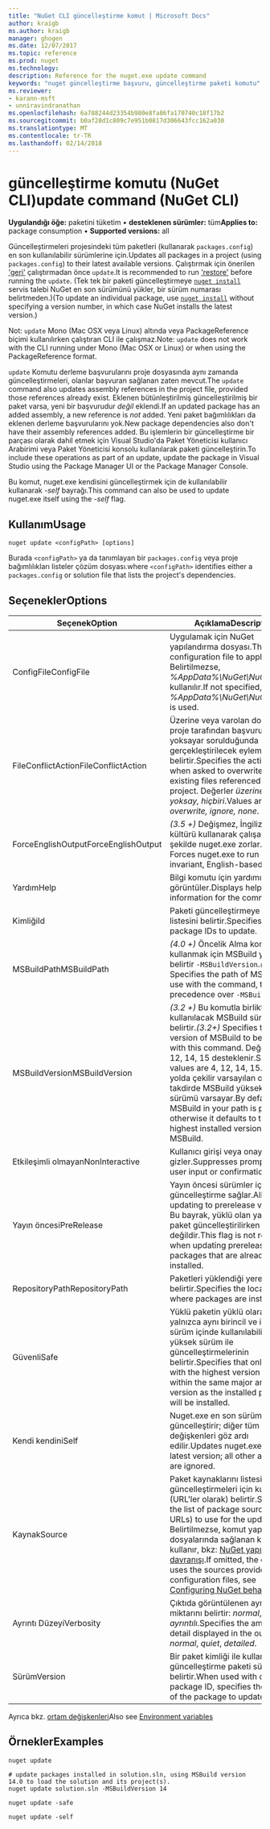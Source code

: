 ```yaml
---
title: "NuGet CLI güncelleştirme komut | Microsoft Docs"
author: kraigb
ms.author: kraigb
manager: ghogen
ms.date: 12/07/2017
ms.topic: reference
ms.prod: nuget
ms.technology: 
description: Reference for the nuget.exe update command
keywords: "nuget güncelleştirme başvuru, güncelleştirme paketi komutu"
ms.reviewer:
- karann-msft
- unniravindranathan
ms.openlocfilehash: 6a788244d23354b980e8fa86fa170740c18f17b2
ms.sourcegitcommit: b0af28d1c809c7e951b0817d306643fcc162a030
ms.translationtype: MT
ms.contentlocale: tr-TR
ms.lasthandoff: 02/14/2018
---
```

# <a name="update-command-nuget-cli"></a><span data-ttu-id="c065c-104">güncelleştirme komutu (NuGet CLI)</span><span class="sxs-lookup"><span data-stu-id="c065c-104">update command (NuGet CLI)</span></span>

<span data-ttu-id="c065c-105">**Uygulandığı öğe:** paketini tüketim &bullet; **desteklenen sürümler:** tüm</span><span class="sxs-lookup"><span data-stu-id="c065c-105">**Applies to:** package consumption &bullet; **Supported versions:** all</span></span>

<span data-ttu-id="c065c-106">Güncelleştirmeleri projesindeki tüm paketleri (kullanarak `packages.config`) en son kullanılabilir sürümlerine için.</span><span class="sxs-lookup"><span data-stu-id="c065c-106">Updates all packages in a project (using `packages.config`) to their latest available versions.</span></span> <span data-ttu-id="c065c-107">Çalıştırmak için önerilen ['geri'](cli-ref-restore.md) çalıştırmadan önce `update`.</span><span class="sxs-lookup"><span data-stu-id="c065c-107">It is recommended to run ['restore'](cli-ref-restore.md) before running the `update`.</span></span> <span data-ttu-id="c065c-108">(Tek tek bir paketi güncelleştirmeye [ `nuget install` ](cli-ref-install.md) servis talebi NuGet en son sürümünü yükler, bir sürüm numarası belirtmeden.)</span><span class="sxs-lookup"><span data-stu-id="c065c-108">(To update an individual package, use [`nuget install`](cli-ref-install.md) without specifying a version number, in which case NuGet installs the latest version.)</span></span>

<span data-ttu-id="c065c-109">Not: `update` Mono (Mac OSX veya Linux) altında veya PackageReference biçimi kullanılırken çalıştıran CLI ile çalışmaz.</span><span class="sxs-lookup"><span data-stu-id="c065c-109">Note: `update` does not work with the CLI running under Mono (Mac OSX or Linux) or when using the PackageReference format.</span></span>

<span data-ttu-id="c065c-110">`update` Komutu derleme başvurularını proje dosyasında aynı zamanda güncelleştirmeleri, olanlar başvuran sağlanan zaten mevcut.</span><span class="sxs-lookup"><span data-stu-id="c065c-110">The `update` command also updates assembly references in the project file, provided those references already exist.</span></span> <span data-ttu-id="c065c-111">Eklenen bütünleştirilmiş güncelleştirilmiş bir paket varsa, yeni bir başvurudur *değil* eklendi.</span><span class="sxs-lookup"><span data-stu-id="c065c-111">If an updated package has an added assembly, a new reference is *not* added.</span></span> <span data-ttu-id="c065c-112">Yeni paket bağımlılıkları da eklenen derleme başvurularını yok.</span><span class="sxs-lookup"><span data-stu-id="c065c-112">New package dependencies also don't have their assembly references added.</span></span> <span data-ttu-id="c065c-113">Bu işlemlerin bir güncelleştirme bir parçası olarak dahil etmek için Visual Studio'da Paket Yöneticisi kullanıcı Arabirimi veya Paket Yöneticisi konsolu kullanılarak paketi güncelleştirin.</span><span class="sxs-lookup"><span data-stu-id="c065c-113">To include these operations as part of an update, update the package in Visual Studio using the Package Manager UI or the Package Manager Console.</span></span>

<span data-ttu-id="c065c-114">Bu komut, nuget.exe kendisini güncelleştirmek için de kullanılabilir kullanarak *-self* bayrağı.</span><span class="sxs-lookup"><span data-stu-id="c065c-114">This command can also be used to update nuget.exe itself using the *-self* flag.</span></span>

## <a name="usage"></a><span data-ttu-id="c065c-115">Kullanım</span><span class="sxs-lookup"><span data-stu-id="c065c-115">Usage</span></span>

```cli
nuget update <configPath> [options]
```

<span data-ttu-id="c065c-116">Burada `<configPath>` ya da tanımlayan bir `packages.config` veya proje bağımlılıkları listeler çözüm dosyası.</span><span class="sxs-lookup"><span data-stu-id="c065c-116">where `<configPath>` identifies either a `packages.config` or solution file that lists the project's dependencies.</span></span>

## <a name="options"></a><span data-ttu-id="c065c-117">Seçenekler</span><span class="sxs-lookup"><span data-stu-id="c065c-117">Options</span></span>

| <span data-ttu-id="c065c-118">Seçenek</span><span class="sxs-lookup"><span data-stu-id="c065c-118">Option</span></span> | <span data-ttu-id="c065c-119">Açıklama</span><span class="sxs-lookup"><span data-stu-id="c065c-119">Description</span></span> |
| --- | --- |
| <span data-ttu-id="c065c-120">ConfigFile</span><span class="sxs-lookup"><span data-stu-id="c065c-120">ConfigFile</span></span> | <span data-ttu-id="c065c-121">Uygulamak için NuGet yapılandırma dosyası.</span><span class="sxs-lookup"><span data-stu-id="c065c-121">The NuGet configuration file to apply.</span></span> <span data-ttu-id="c065c-122">Belirtilmezse, *%AppData%\NuGet\NuGet.Config* kullanılır.</span><span class="sxs-lookup"><span data-stu-id="c065c-122">If not specified, *%AppData%\NuGet\NuGet.Config* is used.</span></span> |
| <span data-ttu-id="c065c-123">FileConflictAction</span><span class="sxs-lookup"><span data-stu-id="c065c-123">FileConflictAction</span></span> | <span data-ttu-id="c065c-124">Üzerine veya varolan dosyaları proje tarafından başvurulan yoksayar sorulduğunda gerçekleştirilecek eylemi belirtir.</span><span class="sxs-lookup"><span data-stu-id="c065c-124">Specifies the action to take when asked to overwrite or ignore existing files referenced by the project.</span></span> <span data-ttu-id="c065c-125">Değerler *üzerine yazma, yoksay, hiçbiri*.</span><span class="sxs-lookup"><span data-stu-id="c065c-125">Values are *overwrite, ignore, none*.</span></span> |
| <span data-ttu-id="c065c-126">ForceEnglishOutput</span><span class="sxs-lookup"><span data-stu-id="c065c-126">ForceEnglishOutput</span></span> | <span data-ttu-id="c065c-127">*(3.5 +)*  Değişmez, İngilizce tabanlı kültürü kullanarak çalışacak şekilde nuget.exe zorlar.</span><span class="sxs-lookup"><span data-stu-id="c065c-127">*(3.5+)* Forces nuget.exe to run using an invariant, English-based culture.</span></span> |
| <span data-ttu-id="c065c-128">Yardım</span><span class="sxs-lookup"><span data-stu-id="c065c-128">Help</span></span> | <span data-ttu-id="c065c-129">Bilgi komutu için yardımı görüntüler.</span><span class="sxs-lookup"><span data-stu-id="c065c-129">Displays help information for the command.</span></span> |
| <span data-ttu-id="c065c-130">Kimliği</span><span class="sxs-lookup"><span data-stu-id="c065c-130">Id</span></span> | <span data-ttu-id="c065c-131">Paketi güncelleştirmeye kimlikleri listesini belirtir.</span><span class="sxs-lookup"><span data-stu-id="c065c-131">Specifies a list of package IDs to update.</span></span> |
| <span data-ttu-id="c065c-132">MSBuildPath</span><span class="sxs-lookup"><span data-stu-id="c065c-132">MSBuildPath</span></span> | <span data-ttu-id="c065c-133">*(4.0 +)*  Öncelik Alma komutuyla kullanmak için MSBuild yolunu belirtir `-MSBuildVersion`.</span><span class="sxs-lookup"><span data-stu-id="c065c-133">*(4.0+)* Specifies the path of MSBuild to use with the command, taking precedence over `-MSBuildVersion`.</span></span> |
| <span data-ttu-id="c065c-134">MSBuildVersion</span><span class="sxs-lookup"><span data-stu-id="c065c-134">MSBuildVersion</span></span> | <span data-ttu-id="c065c-135">*(3.2 +)*  Bu komutla birlikte kullanılacak MSBuild sürümünü belirtir.</span><span class="sxs-lookup"><span data-stu-id="c065c-135">*(3.2+)* Specifies the version of MSBuild to be used with this command.</span></span> <span data-ttu-id="c065c-136">Değerleri, 4, 12, 14, 15 desteklenir.</span><span class="sxs-lookup"><span data-stu-id="c065c-136">Supported values are 4, 12, 14, 15.</span></span> <span data-ttu-id="c065c-137">MSBuild yolda çekilir varsayılan olarak, aksi takdirde MSBuild yüksek yüklü sürümü varsayar.</span><span class="sxs-lookup"><span data-stu-id="c065c-137">By default the MSBuild in your path is picked, otherwise it defaults to the highest installed version of MSBuild.</span></span> |
| <span data-ttu-id="c065c-138">Etkileşimli olmayan</span><span class="sxs-lookup"><span data-stu-id="c065c-138">NonInteractive</span></span> | <span data-ttu-id="c065c-139">Kullanıcı girişi veya onayı için ister gizler.</span><span class="sxs-lookup"><span data-stu-id="c065c-139">Suppresses prompts for user input or confirmations.</span></span> |
| <span data-ttu-id="c065c-140">Yayın öncesi</span><span class="sxs-lookup"><span data-stu-id="c065c-140">PreRelease</span></span> | <span data-ttu-id="c065c-141">Yayın öncesi sürümler için güncelleştirme sağlar.</span><span class="sxs-lookup"><span data-stu-id="c065c-141">Allows updating to prerelease versions.</span></span> <span data-ttu-id="c065c-142">Bu bayrak, yüklü olan yayın öncesi paket güncelleştirilirken gerekli değildir.</span><span class="sxs-lookup"><span data-stu-id="c065c-142">This flag is not required when updating prerelease packages that are already installed.</span></span> |
| <span data-ttu-id="c065c-143">RepositoryPath</span><span class="sxs-lookup"><span data-stu-id="c065c-143">RepositoryPath</span></span> | <span data-ttu-id="c065c-144">Paketleri yüklendiği yerel klasörü belirtir.</span><span class="sxs-lookup"><span data-stu-id="c065c-144">Specifies the local folder where packages are installed.</span></span> |
| <span data-ttu-id="c065c-145">Güvenli</span><span class="sxs-lookup"><span data-stu-id="c065c-145">Safe</span></span> | <span data-ttu-id="c065c-146">Yüklü paketin yüklü olarak yalnızca aynı birincil ve ikincil sürüm içinde kullanılabilir en yüksek sürüm ile güncelleştirmelerinin belirtir.</span><span class="sxs-lookup"><span data-stu-id="c065c-146">Specifies that only updates with the highest version available within the same major and minor version as the installed package will be installed.</span></span> |
| <span data-ttu-id="c065c-147">Kendi kendini</span><span class="sxs-lookup"><span data-stu-id="c065c-147">Self</span></span> | <span data-ttu-id="c065c-148">Nuget.exe en son sürüme güncelleştirir; diğer tüm bağımsız değişkenleri göz ardı edilir.</span><span class="sxs-lookup"><span data-stu-id="c065c-148">Updates nuget.exe to the latest version; all other arguments are ignored.</span></span> |
| <span data-ttu-id="c065c-149">Kaynak</span><span class="sxs-lookup"><span data-stu-id="c065c-149">Source</span></span> | <span data-ttu-id="c065c-150">Paket kaynaklarını listesini güncelleştirmeleri için kullanılacak (URL'ler olarak) belirtir.</span><span class="sxs-lookup"><span data-stu-id="c065c-150">Specifies the list of package sources (as URLs) to use for the updates.</span></span> <span data-ttu-id="c065c-151">Belirtilmezse, komut yapılandırma dosyalarında sağlanan kaynakları kullanır, bkz: [NuGet yapılandırma davranışı](../consume-packages/configuring-nuget-behavior.md).</span><span class="sxs-lookup"><span data-stu-id="c065c-151">If omitted, the command uses the sources provided in configuration files, see [Configuring NuGet behavior](../consume-packages/configuring-nuget-behavior.md).</span></span> |
| <span data-ttu-id="c065c-152">Ayrıntı Düzeyi</span><span class="sxs-lookup"><span data-stu-id="c065c-152">Verbosity</span></span> | <span data-ttu-id="c065c-153">Çıktıda görüntülenen ayrıntı miktarını belirtir: *normal*, *sessiz*, *ayrıntılı*.</span><span class="sxs-lookup"><span data-stu-id="c065c-153">Specifies the amount of detail displayed in the output: *normal*, *quiet*, *detailed*.</span></span> |
| <span data-ttu-id="c065c-154">Sürüm</span><span class="sxs-lookup"><span data-stu-id="c065c-154">Version</span></span> | <span data-ttu-id="c065c-155">Bir paket kimliği ile kullanıldığında, güncelleştirme paketi sürümünü belirtir.</span><span class="sxs-lookup"><span data-stu-id="c065c-155">When used with one package ID, specifies the version of the package to update.</span></span> |

<span data-ttu-id="c065c-156">Ayrıca bkz. [ortam değişkenleri](cli-ref-environment-variables.md)</span><span class="sxs-lookup"><span data-stu-id="c065c-156">Also see [Environment variables](cli-ref-environment-variables.md)</span></span>

## <a name="examples"></a><span data-ttu-id="c065c-157">Örnekler</span><span class="sxs-lookup"><span data-stu-id="c065c-157">Examples</span></span>

```cli
nuget update

# update packages installed in solution.sln, using MSBuild version 14.0 to load the solution and its project(s).
nuget update solution.sln -MSBuildVersion 14

nuget update -safe

nuget update -self
```
